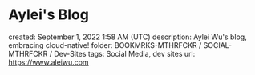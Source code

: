 # Aylei's Blog

created: September 1, 2022 1:58 AM (UTC)
description: Aylei Wu's blog, embracing cloud-native!
folder: BOOKMRKS-MTHRFCKR / SOCIAL-MTHRFCKR / Dev-Sites
tags: Social Media, dev sites
url: https://www.aleiwu.com